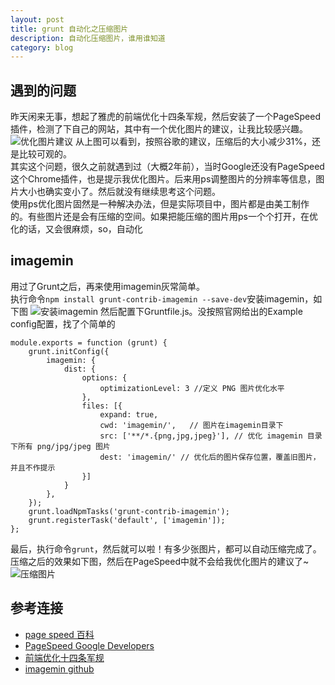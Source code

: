 ```yaml
---
layout: post
title: grunt 自动化之压缩图片
description: 自动化压缩图片，谁用谁知道
category: blog
---
```


## 遇到的问题
昨天闲来无事，想起了雅虎的前端优化十四条军规，然后安装了一个PageSpeed插件，检测了下自己的网站，其中有一个优化图片的建议，让我比较感兴趣。
![优化图片建议](http://siberiawolf.qiniudn.com/images/grunt_imagemin/image_pageSpeed.png)
从上图可以看到，按照谷歌的建议，压缩后的大小减少31%，还是比较可观的。  
其实这个问题，很久之前就遇到过（大概2年前），当时Google还没有PageSpeed这个Chrome插件，也是提示我优化图片。后来用ps调整图片的分辨率等信息，图片大小也确实变小了。然后就没有继续思考这个问题。  
使用ps优化图片固然是一种解决办法，但是实际项目中，图片都是由美工制作的。有些图片还是会有压缩的空间。如果把能压缩的图片用ps一个个打开，在优化的话，又会很麻烦，so，自动化

## imagemin
用过了Grunt之后，再来使用imagemin灰常简单。  
执行命令`npm install grunt-contrib-imagemin --save-dev`安装imagemin，如下图
![安装imagemin](http://siberiawolf.qiniudn.com/images/grunt_imagemin/install_imagemin.png)
然后配置下Gruntfile.js。没按照官网给出的Example config配置，找了个简单的
    
    module.exports = function (grunt) {
	    grunt.initConfig({
	        imagemin: {
	            dist: {
	                options: {
	                    optimizationLevel: 3 //定义 PNG 图片优化水平
	                },
	                files: [{
	                    expand: true,
	                    cwd: 'imagemin/',	// 图片在imagemin目录下
	                    src: ['**/*.{png,jpg,jpeg}'], // 优化 imagemin 目录下所有 png/jpg/jpeg 图片
	                    dest: 'imagemin/' // 优化后的图片保存位置，覆盖旧图片，并且不作提示
	                }]
	            }
	        },
	    });
	    grunt.loadNpmTasks('grunt-contrib-imagemin');
	    grunt.registerTask('default', ['imagemin']);
	};
最后，执行命令`grunt`，然后就可以啦！有多少张图片，都可以自动压缩完成了。  
压缩之后的效果如下图，然后在PageSpeed中就不会给我优化图片的建议了~
![压缩图片](http://siberiawolf.qiniudn.com/images/grunt_imagemin/after_imagemin.png)

## 参考连接
- [page speed 百科][page speed]
- [PageSpeed Google Developers][PageSpeed Tools]
- [前端优化十四条军规][前端优化十四条军规]
- [imagemin github][imagemin]


[page speed]:    http://baike.baidu.com/link?url=DxwsmKuA2uZm0h3-FJpwQ1opqt9HwSwNt-_lMxfCJoFuP3xwxLzEc5Toq9uUENnvA9ekjQcX5WmumxVRy0uxJ_
[PageSpeed Tools]:    https://developers.google.com/speed/pagespeed/?hl=zh-CN
[前端优化十四条军规]:    http://developer.51cto.com/art/201207/347525_all.htm
[imagemin]:    https://github.com/gruntjs/grunt-contrib-imagemin




